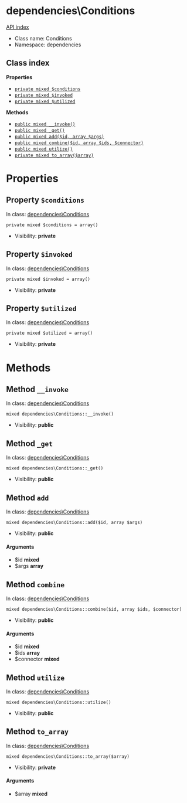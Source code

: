 # dependencies\Conditions
[API index](../API-index.md)






* Class name: Conditions
* Namespace: dependencies




## Class index

**Properties**
* [`private mixed $conditions`](#property-conditions)
* [`private mixed $invoked`](#property-invoked)
* [`private mixed $utilized`](#property-utilized)

**Methods**
* [`public mixed __invoke()`](#method-__invoke)
* [`public mixed _get()`](#method-_get)
* [`public mixed add($id, array $args)`](#method-add)
* [`public mixed combine($id, array $ids, $connector)`](#method-combine)
* [`public mixed utilize()`](#method-utilize)
* [`private mixed to_array($array)`](#method-to_array)







# Properties


## Property `$conditions`
In class: [dependencies\Conditions](#top)

```
private mixed $conditions = array()
```





* Visibility: **private**


## Property `$invoked`
In class: [dependencies\Conditions](#top)

```
private mixed $invoked = array()
```





* Visibility: **private**


## Property `$utilized`
In class: [dependencies\Conditions](#top)

```
private mixed $utilized = array()
```





* Visibility: **private**


# Methods


## Method `__invoke`
In class: [dependencies\Conditions](#top)

```
mixed dependencies\Conditions::__invoke()
```





* Visibility: **public**






## Method `_get`
In class: [dependencies\Conditions](#top)

```
mixed dependencies\Conditions::_get()
```





* Visibility: **public**






## Method `add`
In class: [dependencies\Conditions](#top)

```
mixed dependencies\Conditions::add($id, array $args)
```





* Visibility: **public**

#### Arguments

* $id **mixed**
* $args **array**






## Method `combine`
In class: [dependencies\Conditions](#top)

```
mixed dependencies\Conditions::combine($id, array $ids, $connector)
```





* Visibility: **public**

#### Arguments

* $id **mixed**
* $ids **array**
* $connector **mixed**






## Method `utilize`
In class: [dependencies\Conditions](#top)

```
mixed dependencies\Conditions::utilize()
```





* Visibility: **public**






## Method `to_array`
In class: [dependencies\Conditions](#top)

```
mixed dependencies\Conditions::to_array($array)
```





* Visibility: **private**

#### Arguments

* $array **mixed**





